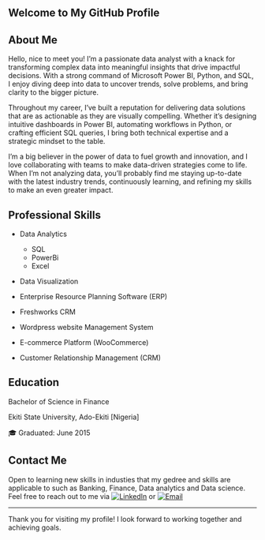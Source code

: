 Welcome to My GitHub Profile
---

About Me
---

Hello, nice to meet you! I’m a passionate data analyst with a knack for transforming complex data into meaningful insights that drive impactful decisions. With a strong command of Microsoft Power BI, Python, and SQL, I enjoy diving deep into data to uncover trends, solve problems, and bring clarity to the bigger picture.

Throughout my career, I’ve built a reputation for delivering data solutions that are as actionable as they are visually compelling. Whether it’s designing intuitive dashboards in Power BI, automating workflows in Python, or crafting efficient SQL queries, I bring both technical expertise and a strategic mindset to the table.

I’m a big believer in the power of data to fuel growth and innovation, and I love collaborating with teams to make data-driven strategies come to life. When I’m not analyzing data, you’ll probably find me staying up-to-date with the latest industry trends, continuously learning, and refining my skills to make an even greater impact.

Professional Skills
---

* Data Analytics
    * SQL
    * PowerBi
    * Excel

* Data Visualization

* Enterprise Resource Planning Software (ERP)

* Freshworks CRM

* Wordpress website Management System

* E-commerce Platform (WooCommerce)

* Customer Relationship Management (CRM)

Education
---
Bachelor of Science in Finance

Ekiti State University, Ado-Ekiti [Nigeria]

🎓 Graduated: June 2015

Contact Me
---
Open to learning new skills in industies that my gedree and skills are applicable to such as Banking, Finance, Data analytics and Data science. Feel free to reach out to me via [![LinkedIn](https://img.shields.io/badge/-LinkedIn-0077B5?style=flat&logo=linkedin&logoColor=white)](http://linkedin.com/in/omolola-eyiowuawi-3aab16177) or [![Email](https://img.shields.io/badge/Email-tosec2010@gmail.com-blue?style=flat&logo=gmail&logoColor=white)](mailto:tosec2010@gmail.com)

---
Thank you for visiting my profile! I look forward to working together and achieving goals.



<!---
Lashezar/Lashezar is a ✨ special ✨ repository because its `README.md` (this file) appears on your GitHub profile.
You can click the Preview link to take a look at your changes.
--->
